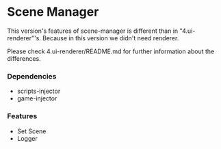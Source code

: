# Scene Manager

This version's features of scene-manager is different than in "4.ui-renderer"'s. Because in this version we didn't need renderer.

Please check 4.ui-renderer/README.md for further information about the differences.

### Dependencies
- scripts-injector
- game-injector

### Features
- Set Scene
- Logger